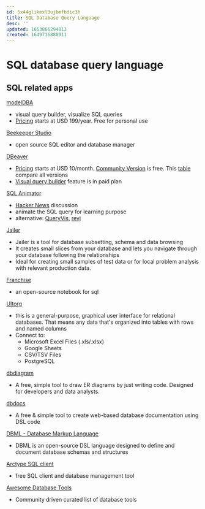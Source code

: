 ```yaml
---
id: 5x44glikmxl3ujbmfbdic3h
title: SQL Database Query Language
desc: ''
updated: 1653866294013
created: 1649716888911
---
```

# SQL database query language

## SQL related apps

[modelDBA](https://modeldba.com/)
- visual query builder, visualize SQL queries
- [Pricing](https://modeldba.com/pricing/) starts at USD 199/year. Free for personal use

[Beekeeper Studio](https://www.beekeeperstudio.io/)
- open source SQL editor and database manager

[DBeaver](https://dbeaver.com/)
- [Pricing](https://dbeaver.com/buy/) starts at USD 10/month. [Community Version](https://dbeaver.io/) is free. This [table](https://dbeaver.com/edition/) compare all versions
- [Visual query builder](https://github.com/dbeaver/dbeaver/wiki/Visual-Query-Builder) feature is in paid plan

[SQL Animator](https://animatesql.com/)
- [Hacker News](https://news.ycombinator.com/item?id=30836647) discussion
- animate the SQL query for learning purpose
- alternative: [QueryVis](https://queryvis.com/), [revj](http://revj.sourceforge.net/index.html)

[Jailer](https://wisser.github.io/Jailer/home.htm)
- Jailer is a tool for database subsetting, schema and data browsing
- It creates small slices from your database and lets you navigate through your database following the relationships
- Ideal for creating small samples of test data or for local problem analysis with relevant production data.

[Franchise](https://franchise.cloud/)
- an open-source notebook for sql

[Ultorg](https://www.ultorg.com/)
- this is a general-purpose, graphical user interface for relational databases. That means any data that's organized into tables with rows and named columns
- Connect to:
    - Microsoft Excel Files (.xls/.xlsx)
    - Google Sheets
    - CSV/TSV Files
    - PostgreSQL

[dbdiagram](https://dbdiagram.io/home)
- A free, simple tool to draw ER diagrams by just writing code. Designed for developers and data analysts.

[dbdocs](https://dbdocs.io/)
- A free & simple tool to create web-based database documentation using DSL code

[DBML - Database Markup Language](https://www.dbml.org/home/#intro)
- DBML is an open-source DSL language designed to define and document database schemas and structures

[Arctype SQL client](https://arctype.com/)
- free SQL client and database management tool

[Awesome Database Tools](https://github.com/mgramin/awesome-db-tools)
- Community driven curated list of database tools